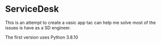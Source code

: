 # ServiceDesk
 
This is an attempt to create a vasic app tac can help me solve most of the issues is have as a SD engineer.

The first version uses Python 3.8.10